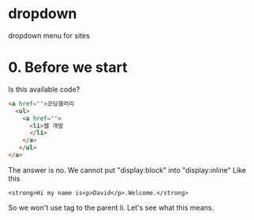 # dropdown
dropdown menu for sites

# 0. Before we start
Is this available code?
```html
<a href="">코딩갤러리
  <ul>
    <a href="">
      <li>웹 개발
      </li>
    </a>
   </ul>
</a>
```
The answer is no. We cannot put "display:block" into "display:inline"
Like this
```
<strong>Hi my name is<p>David</p>.Welcome.</strong>
```

So we won't use <a> tag to the parent li. 
Let's see what this means.
